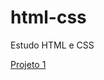 # html-css
 Estudo HTML e CSS

<a href="https://pnmat.github.io/projeto1" target='_blank' rel='external'> Projeto 1
